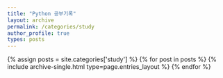 ```yaml
---
title: "Python 공부기록"
layout: archive
permalink: /categories/study
author_profile: true
types: posts
---
```



{% assign posts = site.categories['study'] %}
{% for post in posts %}
 {% include archive-single.html type=page.entries_layout %} 
{% endfor %}